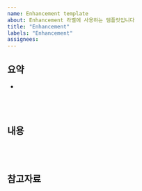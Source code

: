 ```yaml
---
name: Enhancement template
about: Enhancement 라벨에 사용하는 템플릿입니다
title: "Enhancement"
labels: "Enhancement"
assignees:
---
```


## 요약

<!-- 해당 이슈에 대한 전반적인 내용을 2~3줄로 요약해주세요. -->

-

<br><br>

## 내용

<!-- 해당 이슈에 대한 자세한 내용을 적어주세요. -->

<br><br>

## 참고자료

<!-- 해당 이슈와 함께 참고하면 좋을 자료를 링크해주세요. ![내용](링크) -->

<br><br>
